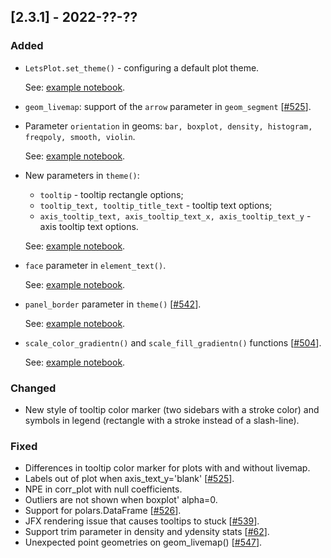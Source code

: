 ## [2.3.1] - 2022-??-??

### Added

- `LetsPlot.set_theme()` - configuring a default plot theme.

  See: [example notebook](https://nbviewer.jupyter.org/github/JetBrains/lets-plot/blob/master/docs/f-22b/default_theme.ipynb).

- `geom_livemap`: support of the `arrow` parameter in `geom_segment` [[#525](https://github.com/JetBrains/lets-plot/issues/131)].
      
- Parameter `orientation` in geoms: `bar, boxplot, density, histogram, freqpoly, smooth, violin`.

  See: [example notebook](https://nbviewer.org/github/JetBrains/lets-plot/blob/master/docs/f-22b/y_orientation.ipynb).

- New parameters in `theme()`:
  - `tooltip` - tooltip rectangle options;
  - `tooltip_text, tooltip_title_text` - tooltip text options;
  - `axis_tooltip_text, axis_tooltip_text_x, axis_tooltip_text_y` - axis tooltip text options.
  
  See: [example notebook](https://nbviewer.org/github/JetBrains/lets-plot/blob/master/docs/f-22b/tooltips_theme.ipynb).

- `face` parameter in `element_text()`.
    
  See: [example notebook](https://nbviewer.org/github/JetBrains/lets-plot/blob/master/docs/f-22b/set_font_faces.ipynb).

- `panel_border` parameter in `theme()` [[#542](https://github.com/JetBrains/lets-plot/issues/542)].
  
  See: [example notebook](https://nbviewer.org/github/JetBrains/lets-plot/blob/master/docs/f-22b/panel_border.ipynb).
  
- `scale_color_gradientn()` and `scale_fill_gradientn()` functions [[#504](https://github.com/JetBrains/lets-plot/issues/504)].

  See: [example notebook](https://nbviewer.org/github/JetBrains/lets-plot/blob/master/docs/f-22b/scale_%28color_fill%29_gradientn.ipynb).


### Changed

- New style of tooltip color marker (two sidebars with a stroke color)
  and symbols in legend (rectangle with a stroke instead of a slash-line).

### Fixed

- Differences in tooltip color marker for plots with and without livemap.
- Labels out of plot when axis_text_y='blank' [[#525](https://github.com/JetBrains/lets-plot/issues/525)].
- NPE in corr_plot with null coefficients.
- Outliers are not shown when boxplot' alpha=0.
- Support for polars.DataFrame [[#526](https://github.com/JetBrains/lets-plot/issues/526)].
- JFX rendering issue that causes tooltips to stuck [[#539](https://github.com/JetBrains/lets-plot/issues/539)].
- Support trim parameter in density and ydensity stats [[#62](https://github.com/JetBrains/lets-plot/issues/62)].
- Unexpected point geometries on geom_livemap() [[#547](https://github.com/JetBrains/lets-plot/issues/547)]. 